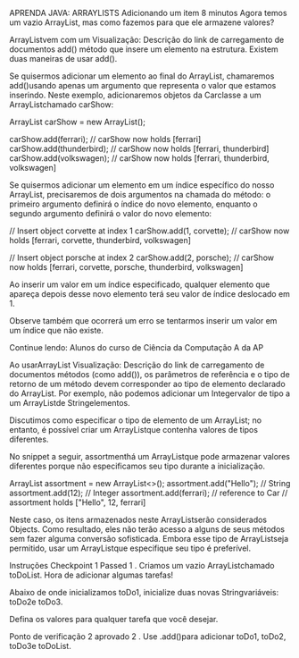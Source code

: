 APRENDA JAVA: ARRAYLISTS
Adicionando um item
8 minutos
Agora temos um vazio ArrayList, mas como fazemos para que ele armazene valores?

ArrayListvem com um
Visualização: Descrição do link de carregamento de documentos
add()
método que insere um elemento na estrutura. Existem duas maneiras de usar add().

Se quisermos adicionar um elemento ao final do ArrayList, chamaremos add()usando apenas um argumento que representa o valor que estamos inserindo. Neste exemplo, adicionaremos objetos da Carclasse a um ArrayListchamado carShow:

ArrayList<Car> carShow = new ArrayList<Car>();

carShow.add(ferrari);
// carShow now holds [ferrari]
carShow.add(thunderbird);
// carShow now holds [ferrari, thunderbird]
carShow.add(volkswagen);
// carShow now holds [ferrari, thunderbird, volkswagen]

Se quisermos adicionar um elemento em um índice específico do nosso ArrayList, precisaremos de dois argumentos na chamada do método: o primeiro argumento definirá o índice do novo elemento, enquanto o segundo argumento definirá o valor do novo elemento:

// Insert object corvette at index 1
carShow.add(1, corvette);
// carShow now holds [ferrari, corvette, thunderbird, volkswagen]

// Insert object porsche at index 2
carShow.add(2, porsche);
// carShow now holds [ferrari, corvette, porsche, thunderbird, volkswagen]

Ao inserir um valor em um índice especificado, qualquer elemento que apareça depois desse novo elemento terá seu valor de índice deslocado em 1.

Observe também que ocorrerá um erro se tentarmos inserir um valor em um índice que não existe.

Continue lendo: Alunos do curso de Ciência da Computação A da AP

Ao usarArrayList 
Visualização: Descrição do link de carregamento de documentos
métodos
(como add()), os parâmetros de referência e o tipo de retorno de um método devem corresponder ao tipo de elemento declarado do ArrayList. Por exemplo, não podemos adicionar um Integervalor de tipo a um ArrayListde Stringelementos.

Discutimos como especificar o tipo de elemento de um ArrayList; no entanto, é possível criar um ArrayListque contenha valores de tipos diferentes.

No snippet a seguir, assortmenthá um ArrayListque pode armazenar valores diferentes porque não especificamos seu tipo durante a inicialização.

ArrayList assortment = new ArrayList<>();
assortment.add("Hello"); // String
assortment.add(12); // Integer
assortment.add(ferrari); // reference to Car
// assortment holds ["Hello", 12, ferrari]

Neste caso, os itens armazenados neste ArrayListserão considerados Objects. Como resultado, eles não terão acesso a alguns de seus métodos sem fazer alguma conversão sofisticada. Embora esse tipo de ArrayListseja permitido, usar um ArrayListque especifique seu tipo é preferível.

Instruções
Checkpoint 1 Passed
1 .
Criamos um vazio ArrayListchamado toDoList. Hora de adicionar algumas tarefas!

Abaixo de onde inicializamos toDo1, inicialize duas novas Stringvariáveis: toDo2e toDo3.

Defina os valores para qualquer tarefa que você desejar.

Ponto de verificação 2 aprovado
2 .
Use .add()para adicionar toDo1, toDo2, toDo3e toDoList.